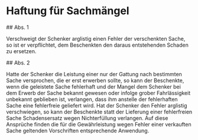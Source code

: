 # Haftung für Sachmängel



\#\# Abs. 1

 Verschweigt der Schenker arglistig einen Fehler der verschenkten Sache, so ist er verpflichtet, dem Beschenkten den daraus entstehenden Schaden zu ersetzen.

\#\# Abs. 2

 Hatte der Schenker die Leistung einer nur der Gattung nach bestimmten Sache versprochen, die er erst erwerben sollte, so kann der Beschenkte, wenn die geleistete Sache fehlerhaft und der Mangel dem Schenker bei dem Erwerb der Sache bekannt gewesen oder infolge grober Fahrlässigkeit unbekannt geblieben ist, verlangen, dass ihm anstelle der fehlerhaften Sache eine fehlerfreie geliefert wird. Hat der Schenker den Fehler arglistig verschwiegen, so kann der Beschenkte statt der Lieferung einer fehlerfreien Sache Schadensersatz wegen Nichterfüllung verlangen. Auf diese Ansprüche finden die für die Gewährleistung wegen Fehler einer verkauften Sache geltenden Vorschriften entsprechende Anwendung. 

